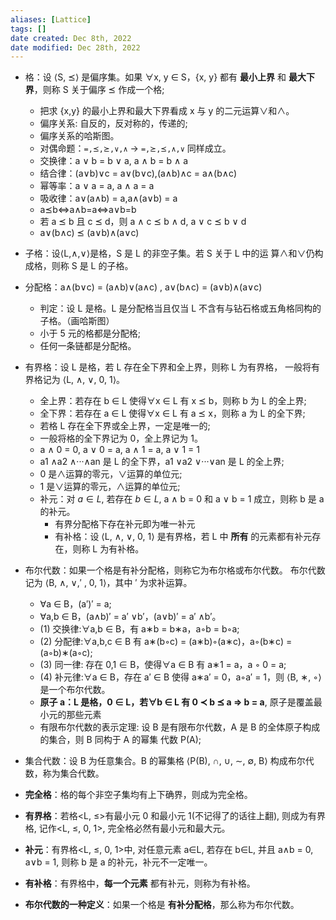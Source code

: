 ```yaml
---
aliases: [Lattice]
tags: []
date created: Dec 8th, 2022
date modified: Dec 28th, 2022
---
```

- 格：设 ⟨S, ⪯⟩ 是偏序集。如果 ∀x, y ∈ S，{x, y} 都有 **最小上界** 和 **最大下界**，则称 S 关于偏序 ⪯ 作成一个格;
	- 把求 {x,y} 的最小上界和最大下界看成 x 与 y 的二元运算∨和∧。
	- 偏序关系: 自反的，反对称的，传递的;
	- 偏序关系的哈斯图。
	- 对偶命题：`=,⪯,⪰,∨,∧` -> `=,⪰,⪯,∧,∨` 同样成立。
	- 交换律：a ∨ b = b ∨ a, a ∧ b = b ∧ a
	- 结合律：(a∨b)∨c = a∨(b∨c),(a∧b)∧c = a∧(b∧c)
	- 幂等率：a ∨ a = a, a ∧ a = a
	- 吸收律：a∨(a∧b) = a,a∧(a∨b) = a
	- a⪯b⇔a∧b=a⇔a∨b=b
	- 若 a ⪯ b 且 c ⪯ d，则 a ∧ c ⪯ b ∧ d, a ∨ c ⪯ b ∨ d
	- a∨(b∧c) ⪯ (a∨b)∧(a∨c)
- 子格：设⟨L,∧,∨⟩是格，S 是 L 的非空子集。若 S 关于 L 中的运 算∧和∨仍构成格，则称 S 是 L 的子格。
- 分配格：a∧(b∨c) = (a∧b)∨(a∧c) , a∨(b∧c) = (a∨b)∧(a∨c)
	- 判定：设 L 是格。L 是分配格当且仅当 L 不含有与钻石格或五角格同构的子格。（画哈斯图）
	- 小于 5 元的格都是分配格;
	- 任何一条链都是分配格。
- 有界格：设 L 是格，若 L 存在全下界和全上界，则称 L 为有界格， 一般将有界格记为 ⟨L, ∧, ∨, 0, 1⟩。
	- 全上界：若存在 b ∈ L 使得∀x ∈ L 有 x ⪯ b，则称 b 为 L 的全上界;
	- 全下界：若存在 a ∈ L 使得∀x ∈ L 有 a ⪯ x，则称 a 为 L 的全下界;
	- 若格 L 存在全下界或全上界，一定是唯一的;
	- 一般将格的全下界记为 0，全上界记为 1。
	- a ∧ 0 = 0, a ∨ 0 = a, a ∧ 1 = a, a ∨ 1 = 1
	- a1 ∧a2 ∧···∧an 是 L 的全下界，a1 ∨a2 ∨···∨an 是 L 的全上界;
	- 0 是∧运算的零元，∨运算的单位元;
	- 1 是∨运算的零元，∧运算的单位元;
	- 补元：对 $a \in L$, 若存在 $b \in L$, a ∧ b = 0 和 a ∨ b = 1 成立，则称 b 是 a 的补元。
		- 有界分配格下存在补元即为唯一补元
		- 有补格：设 ⟨L, ∧, ∨, 0, 1⟩ 是有界格，若 L 中 **所有** 的元素都有补元存在，则称 L 为有补格。

- 布尔代数：如果一个格是有补分配格，则称它为布尔格或布尔代数。 布尔代数记为 ⟨B, ∧, ∨,′ , 0, 1⟩，其中 ′ 为求补运算。
	- ∀a ∈ B，(a′)′ = a;
	- ∀a,b ∈ B，(a∧b)′ = a′ ∨b′，(a∨b)′ = a′ ∧b′。
	- (1) 交换律:∀a,b ∈ B，有 a∗b = b∗a，a◦b = b◦a; 
	- (2) 分配律:∀a,b,c ∈ B 有 a∗(b◦c) = (a∗b)◦(a∗c)，a◦(b∗c) = (a◦b)∗(a◦c);  
	- (3) 同一律: 存在 0,1 ∈ B，使得∀a ∈ B 有 a∗1 = a，a ◦ 0 = a;  
	- (4) 补元律:∀a ∈ B，存在 a′ ∈ B 使得 a∗a′ = 0，a◦a′ = 1，则 ⟨B, ∗, ◦⟩ 是一个布尔代数。
	- **原子 a：L 是格，0 ∈ L，若∀b ∈ L 有 0 ≺ b ⪯ a ⇒ b = a**, 原子是覆盖最小元的那些元素
	- 有限布尔代数的表示定理: 设 B 是有限布尔代数，A 是 B 的全体原子构成的集合，则 B 同构于 A 的幂集 代数 P(A);
- 集合代数：设 B 为任意集合。B 的幂集格 ⟨P(B), ∩, ∪, ∼, ∅, B⟩ 构成布尔代数，称为集合代数。

- **完全格**：格的每个非空子集均有上下确界，则成为完全格。
- **有界格**：若格<L, ≤>有最小元 0 和最小元 1(不记得了的话往上翻), 则成为有界格, 记作<L, ≤, 0, 1>, 完全格必然有最小元和最大元。
- **补元**：有界格<L, ≤, 0, 1>中, 对任意元素 a∈L, 若存在 b∈L, 并且 a∧b = 0, a∨b = 1, 则称 b 是 a 的补元，补元不一定唯一。
- **有补格**：有界格中，**每一个元素** 都有补元，则称为有补格。
- **布尔代数的一种定义**：如果一个格是 **有补分配格**，那么称为布尔代数。